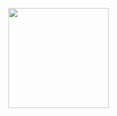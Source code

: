 <p align="center">
  <img src="http://pa1.narvii.com/6671/846d26728a11dc3d0b7cf2d433a7edf304cc6fcd_00.gif" width="200" height="200">
</p>
